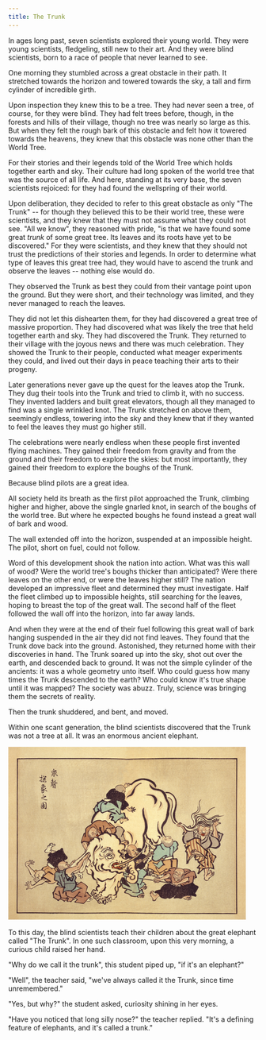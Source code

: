 ```yaml
---
title: The Trunk
---
```

In ages long past, seven scientists explored their young world. They were young scientists, fledgeling, still new to their art. And they were blind scientists, born to a race of people that never learned to see.

One morning they stumbled across a great obstacle in their path. It stretched towards the horizon and towered towards the sky, a tall and firm cylinder of incredible girth.

Upon inspection they knew this to be a tree. They had never seen a tree, of course, for they were blind. They had felt trees before, though, in the forests and hills of their village, though no tree was nearly so large as this. But when they felt the rough bark of this obstacle and felt how it towered towards the heavens, they knew that this obstacle was none other than the World Tree.

For their stories and their legends told of the World Tree which holds together earth and sky. Their culture had long spoken of the world tree that was the source of all life. And here, standing at its very base, the seven scientists rejoiced: for they had found the wellspring of their world.

Upon deliberation, they decided to refer to this great obstacle as only "The Trunk" -- for though they believed this to be their world tree, these were scientists, and they knew that they must not assume what they could not see. "All we know", they reasoned with pride, "is that we have found some great *trunk* of some great tree. Its leaves and its roots have yet to be discovered." For they were scientists, and they knew that they should not trust the predictions of their stories and legends. In order to determine what type of leaves this great tree had, they would have to ascend the trunk and observe the leaves -- nothing else would do.

They observed the Trunk as best they could from their vantage point upon the ground. But they were short, and their technology was limited, and they never managed to reach the leaves.

They did not let this dishearten them, for they had discovered a great tree of massive proportion. They had discovered what was likely the tree that held together earth and sky. They had discovered the Trunk. They returned to their village with the joyous news and there was much celebration. They showed the Trunk to their people, conducted what meager experiments they could, and lived out their days in peace teaching their arts to their progeny.

Later generations never gave up the quest for the leaves atop the Trunk. They dug their tools into the Trunk and tried to climb it, with no success. They invented ladders and built great elevators, though all they managed to find was a single wrinkled knot. The Trunk stretched on above them, seemingly endless, towering into the sky and they knew that if they wanted to feel the leaves they must go higher still.

The celebrations were nearly endless when these people first invented <span class="info" markdown="inline">flying machines</span>. They gained their freedom from gravity and from the ground and their freedom to explore the skies: but most importantly, they gained their freedom to explore the boughs of the Trunk.

<aside class="info" markdown="block">
Because blind pilots are a great idea.
</aside>

All society held its breath as the first pilot approached the Trunk, climbing higher and higher, above the single gnarled knot, in search of the boughs of the world tree. But where he expected boughs he found instead a great wall of bark and wood.

The wall extended off into the horizon, suspended at an impossible height. The pilot, short on fuel, could not follow.

Word of this development shook the nation into action. What was this wall of wood? Were the world tree's boughs thicker than anticipated? Were there leaves on the other end, or were the leaves higher still? The nation developed an impressive fleet and determined they must investigate. Half the fleet climbed up to impossible heights, still searching for the leaves, hoping to breast the top of the great wall. The second half of the fleet followed the wall off into the horizon, into far away lands.

And when they were at the end of their fuel following this great wall of bark hanging suspended in the air they did not find leaves. They found that the Trunk dove back into the ground. Astonished, they returned home with their discoveries in hand. The Trunk soared up into the sky, shot out over the earth, and descended back to ground. It was not the simple cylinder of the ancients: it was a whole geometry unto itself. Who could guess how many times the Trunk descended to the earth? Who could know it's true shape until it was mapped? The society was abuzz. Truly, science was bringing them the secrets of reality.

Then the trunk shuddered, and bent, and moved.

Within one scant generation, the blind scientists discovered that the Trunk was not a tree at all. It was an enormous ancient elephant.

![Seven Blind Monks and an Elephant](/images/elephant.png)

To this day, the blind scientists teach their children about the great elephant called "The Trunk". In one such classroom, upon this very morning, a curious child raised her hand.

"Why do we call it the trunk", this student piped up, "if it's an elephant?"

"Well", the teacher said, "we've always called it the Trunk, since time unremembered."

"Yes, but why?" the student asked, curiosity shining in her eyes.

"Have you noticed that long silly nose?" the teacher replied. "It's a defining feature of elephants, and it's called a trunk."
